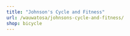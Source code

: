 ```yaml
---
title: "Johnson's Cycle and Fitness"
url: /wauwatosa/johnsons-cycle-and-fitness/
shop: bicycle
---
```

